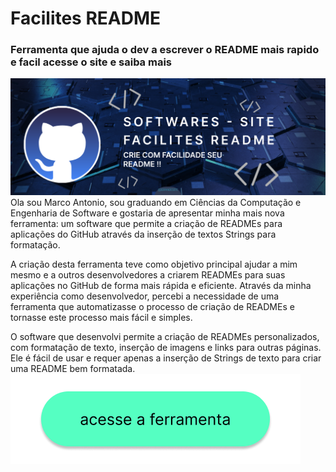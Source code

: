 # Facilites README

### Ferramenta que ajuda o dev a escrever o README mais rapido e facil acesse o site e saiba mais

![img](https://github.com/marco0antonio0/Gerador-README-Flutter/blob/6b36439b052930e4043c249cf8cd167a2faafe99/images-readme/image_readme.png)
<span><br>Ola sou Marco Antonio, sou graduando em Ciências da Computação e Engenharia de Software e gostaria de apresentar minha mais nova ferramenta: um software que permite a criação de READMEs para aplicações do GitHub através da inserção de textos Strings para formatação.

A criação desta ferramenta teve como objetivo principal ajudar a mim mesmo e a outros desenvolvedores a criarem READMEs para suas aplicações no GitHub de forma mais rápida e eficiente. Através da minha experiência como desenvolvedor, percebi a necessidade de uma ferramenta que automatizasse o processo de criação de READMEs e tornasse este processo mais fácil e simples.

O software que desenvolvi permite a criação de READMEs personalizados, com formatação de texto, inserção de imagens e links para outras páginas. Ele é fácil de usar e requer apenas a inserção de Strings de texto para criar uma README bem formatada. <br><span>
[![img](https://github.com/marco0antonio0/Gerador-README-Flutter/blob/6b36439b052930e4043c249cf8cd167a2faafe99/images-readme/BTN.png)](https://facilities-readme.devconect.works/#/)

